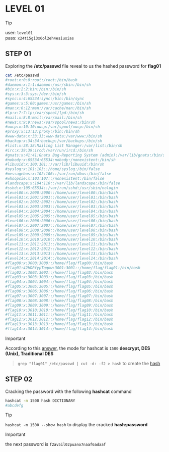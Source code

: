 # LEVEL 01

> [!TIP]
> user: `level01` <br>
> pass: `x24ti5gi3x0ol2eh4esiuxias`

## STEP 01

Exploring the **/etc/passwd** file reveal to us the hashed password for
**flag01**

```bash
cat /etc/passwd
#root:x:0:0:root:/root:/bin/bash
#daemon:x:1:1:daemon:/usr/sbin:/bin/sh
#bin:x:2:2:bin:/bin:/bin/sh
#sys:x:3:3:sys:/dev:/bin/sh
#sync:x:4:65534:sync:/bin:/bin/sync
#games:x:5:60:games:/usr/games:/bin/sh
#man:x:6:12:man:/var/cache/man:/bin/sh
#lp:x:7:7:lp:/var/spool/lpd:/bin/sh
#mail:x:8:8:mail:/var/mail:/bin/sh
#news:x:9:9:news:/var/spool/news:/bin/sh
#uucp:x:10:10:uucp:/var/spool/uucp:/bin/sh
#proxy:x:13:13:proxy:/bin:/bin/sh
#www-data:x:33:33:www-data:/var/www:/bin/sh
#backup:x:34:34:backup:/var/backups:/bin/sh
#list:x:38:38:Mailing List Manager:/var/list:/bin/sh
#irc:x:39:39:ircd:/var/run/ircd:/bin/sh
#gnats:x:41:41:Gnats Bug-Reporting System (admin):/var/lib/gnats:/bin/sh
#nobody:x:65534:65534:nobody:/nonexistent:/bin/sh
#libuuid:x:100:101::/var/lib/libuuid:/bin/sh
#syslog:x:101:103::/home/syslog:/bin/false
#messagebus:x:102:106::/var/run/dbus:/bin/false
#whoopsie:x:103:107::/nonexistent:/bin/false
#landscape:x:104:110::/var/lib/landscape:/bin/false
#sshd:x:105:65534::/var/run/sshd:/usr/sbin/nologin
#level00:x:2000:2000::/home/user/level00:/bin/bash
#level01:x:2001:2001::/home/user/level01:/bin/bash
#level02:x:2002:2002::/home/user/level02:/bin/bash
#level03:x:2003:2003::/home/user/level03:/bin/bash
#level04:x:2004:2004::/home/user/level04:/bin/bash
#level05:x:2005:2005::/home/user/level05:/bin/bash
#level06:x:2006:2006::/home/user/level06:/bin/bash
#level07:x:2007:2007::/home/user/level07:/bin/bash
#level08:x:2008:2008::/home/user/level08:/bin/bash
#level09:x:2009:2009::/home/user/level09:/bin/bash
#level10:x:2010:2010::/home/user/level10:/bin/bash
#level11:x:2011:2011::/home/user/level11:/bin/bash
#level12:x:2012:2012::/home/user/level12:/bin/bash
#level13:x:2013:2013::/home/user/level13:/bin/bash
#level14:x:2014:2014::/home/user/level14:/bin/bash
#flag00:x:3000:3000::/home/flag/flag00:/bin/bash
#flag01:42hDRfypTqqnw:3001:3001::/home/flag/flag01:/bin/bash
#flag02:x:3002:3002::/home/flag/flag02:/bin/bash
#flag03:x:3003:3003::/home/flag/flag03:/bin/bash
#flag04:x:3004:3004::/home/flag/flag04:/bin/bash
#flag05:x:3005:3005::/home/flag/flag05:/bin/bash
#flag06:x:3006:3006::/home/flag/flag06:/bin/bash
#flag07:x:3007:3007::/home/flag/flag07:/bin/bash
#flag08:x:3008:3008::/home/flag/flag08:/bin/bash
#flag09:x:3009:3009::/home/flag/flag09:/bin/bash
#flag10:x:3010:3010::/home/flag/flag10:/bin/bash
#flag11:x:3011:3011::/home/flag/flag11:/bin/bash
#flag12:x:3012:3012::/home/flag/flag12:/bin/bash
#flag13:x:3013:3013::/home/flag/flag13:/bin/bash
#flag14:x:3014:3014::/home/flag/flag14:/bin/bash
```

> [!IMPORTANT]
> According to this [answer](https://security.stackexchange.com/a/218866), the
> mode for hashcat is `1500` **descrypt, DES (Unix), Traditional DES**

> `grep "flag01" /etc/passwd | cut -d: -f2 > hash` to create the [hash](https://github.com/Pixailz/SnowCrash/blob/main/level01/resources/hash)

## STEP 02

Cracking the password with the following **hashcat** command
```bash
hashcat -m 1500 hash DICTIONARY
#abcdefg
```

> [!TIP]
> `hashcat -m 1500 --show hash` to display the cracked **hash:password**

> [!IMPORTANT]
> the next password is `f2av5il02puano7naaf6adaaf`
